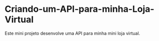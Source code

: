 # Criando-um-API-para-minha-Loja-Virtual
Este mini projeto desenvolve uma API para minha mini loja virtual.
